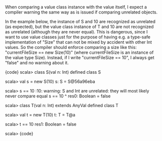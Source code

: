 When comparing a value class instance with the value itself, I expect a compiler warning the same way as is issued if comparing unrelated objects.

In the example below, the instance of S and 10 are recognized as unrelated (as expected), but the value class instance of T and 10 are not recognized as unrelated (although they are never equal). This is dangerous, since I want to use value classes just for the purpose of having e.g. a type-safe implementation of "Size" that can not be mixed by accident with other Int values. So the compiler should enforce comparing a size like this: "currentFileSize == new Size(10)" (where currentFileSize is an instance of the value type Size). Instead, if I write "currentFileSize == 10", I always get "false" and no warning about it.

{code}
scala> class S(val n: Int)
defined class S

scala> val s = new S(10)
s: S = S@56a96eba

scala> s == 10
<console>:10: warning: S and Int are unrelated: they will most likely never compare equal
              s == 10
                ^
res0: Boolean = false

scala> class T(val n: Int) extends AnyVal
defined class T

scala> val t = new T(10)
t: T = T@a

scala> t == 10
res1: Boolean = false

scala>
{code}
